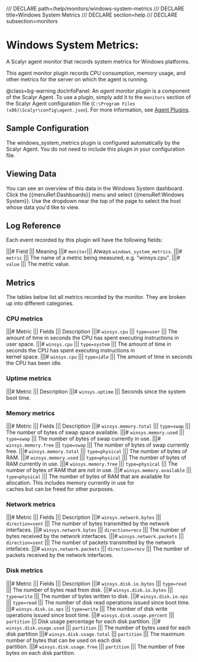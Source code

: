 /// DECLARE path=/help/monitors/windows-system-metrics
/// DECLARE title=Windows System Metrics
/// DECLARE section=help
/// DECLARE subsection=monitors

# Windows System Metrics:

A Scalyr agent monitor that records system metrics for Windows platforms.

This agent monitor plugin records CPU consumption, memory usage, and other metrics for the server on which
the agent is running.

@class=bg-warning docInfoPanel: An *agent monitor plugin* is a component of the Scalyr Agent. To use a plugin,
simply add it to the ``monitors`` section of the Scalyr Agent configuration file 
(``C:\Program Files (x86)\Scalyr\config\agent.json``).
For more information, see [Agent Plugins](/help/scalyr-agent#plugins).


## Sample Configuration

The windows_system_metrics plugin is configured automatically by the Scalyr Agent. You do not need to include
this plugin in your configuration file.


## Viewing Data

You can see an overview of this data in the Windows System dashboard. Click the {{menuRef:Dashboards}} menu and select
{{menuRef:Windows System}}. Use the dropdown near the top of the page to select the host whose data you'd like to view.


## Log Reference

Each event recorded by this plugin will have the following fields:

|||# Field      ||| Meaning
|||# ``monitor``||| Always ``windows_system_metrics``.
|||# ``metric`` ||| The name of a metric being measured, e.g. "winsys.cpu".
|||# ``value``  ||| The metric value.

## Metrics

The tables below list all metrics recorded by the monitor.  They are broken up into different categories.

### CPU metrics
|||# Metric         ||| Fields          ||| Description
|||# ``winsys.cpu`` ||| ``type=user``   ||| The amount of time in seconds the CPU has spent executing instructions in \
                                            user space.
|||# ``winsys.cpu`` ||| ``type=system`` ||| The amount of time in seconds the CPU has spent executing instructions in \
                                            kernel space.
|||# ``winsys.cpu`` ||| ``type=idle``   ||| The amount of time in seconds the CPU has been idle.

### Uptime metrics
|||# Metric            ||| Description
|||# ``winsys.uptime`` ||| Seconds since the system boot time.

### Memory metrics
|||# Metric                      ||| Fields            ||| Description
|||# ``winsys.memory.total``     ||| ``type=swap``     ||| The number of bytes of swap space available.
|||# ``winsys.memory.used``      ||| ``type=swap``     ||| The number of bytes of swap currently in use.
|||# ``winsys.memory.free``      ||| ``type=swap``     ||| The number of bytes of swap currently free.
|||# ``winsys.memory.total``     ||| ``type=physical`` ||| The number of bytes of RAM.
|||# ``winsys.memory.used``      ||| ``type=physical`` ||| The number of bytes of RAM currently in use.
|||# ``winsys.memory.free``      ||| ``type=physical`` ||| The number of bytes of RAM that are not in use.
|||# ``winsys.memory.available`` ||| ``type=physical`` ||| The number of bytes of RAM that are available for \
                                                           allocation.  This includes memory currently in use for \
                                                           caches but can be freed for other purposes.

### Network metrics
|||# Metric                     ||| Fields             ||| Description
|||# ``winsys.network.bytes``   ||| ``direction=sent`` ||| The number of bytes transmitted by the network interfaces.
|||# ``winsys.network.bytes``   ||| ``direction=recv`` ||| The number of bytes received by the network interfaces.
|||# ``winsys.network.packets`` ||| ``direction=sent`` ||| The number of packets transmitted by the network intefaces.
|||# ``winsys.network.packets`` ||| ``direction=recv`` ||| The number of packets received by the network interfaces.

### Disk metrics
|||# Metric                        ||| Fields         ||| Description
|||# ``winsys.disk.io.bytes``      ||| ``type=read``  ||| The number of bytes read from disk.
|||# ``winsys.disk.io.bytes``      ||| ``type=write`` ||| The number of bytes written to disk.
|||# ``winsys.disk.io.ops``        ||| ``type=read``  ||| The number of disk read operations issued since boot time.
|||# ``winsys.disk.io.ops``        ||| ``type=write`` ||| The number of disk write operations issued since boot time.
|||# ``winsys.disk.usage.percent`` ||| ``partition``  ||| Disk usage percentage for each disk partition.
|||# ``winsys.disk.usage.used``    ||| ``partition``  ||| The number of bytes used for each disk partition
|||# ``winsys.disk.usage.total``   ||| ``partition``  ||| The maximum number of bytes that can be used on each disk \
                                                          partition.
|||# ``winsys.disk.usage.free``    ||| ``partition``  ||| The number of free bytes on each disk partition.

